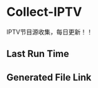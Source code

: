 # Collect-IPTV
IPTV节目源收集，每日更新！！
## Last Run Time
<!-- Last Run Time --> 

## Generated File Link
<!-- Generated File Link -->
